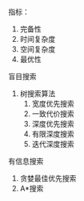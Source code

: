 指标：
  1. 完备性
  2. 时间复杂度
  3. 空间复杂度
  4. 最优性

盲目搜索
  1. 树搜索算法
      1. 宽度优先搜索
      2. 一致代价搜索
      3. 深度优先搜索
      4. 有限深度搜索
      5. 迭代深度搜索

有信息搜索
1. 贪婪最佳优先搜索
2. A*搜索
